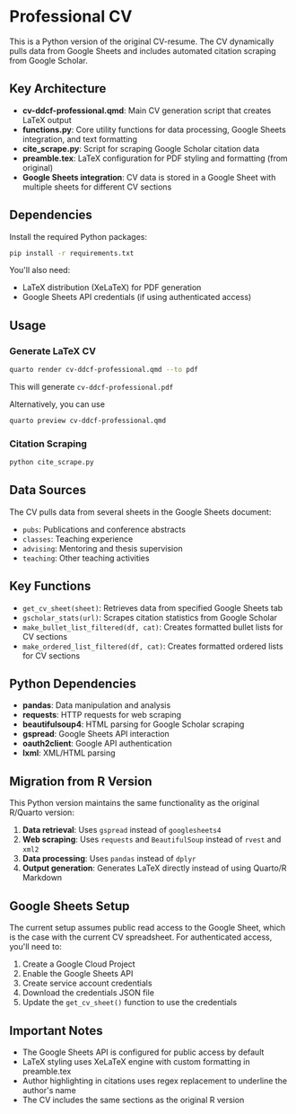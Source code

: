 # Professional CV

This is a Python version of the original CV-resume. The CV dynamically pulls data from Google Sheets and includes automated citation scraping from Google Scholar.

## Key Architecture

- **cv-ddcf-professional.qmd**: Main CV generation script that creates LaTeX output
- **functions.py**: Core utility functions for data processing, Google Sheets integration, and text formatting
- **cite_scrape.py**: Script for scraping Google Scholar citation data
- **preamble.tex**: LaTeX configuration for PDF styling and formatting (from original)
- **Google Sheets integration**: CV data is stored in a Google Sheet with multiple sheets for different CV sections

## Dependencies

Install the required Python packages:

```bash
pip install -r requirements.txt
```

You'll also need:
- LaTeX distribution (XeLaTeX) for PDF generation
- Google Sheets API credentials (if using authenticated access)

## Usage

### Generate LaTeX CV

```bash
quarto render cv-ddcf-professional.qmd --to pdf
```

This will generate `cv-ddcf-professional.pdf`

Alternatively, you can use

```bash
quarto preview cv-ddcf-professional.qmd
```

### Citation Scraping

```bash
python cite_scrape.py
```

## Data Sources

The CV pulls data from several sheets in the Google Sheets document:
- `pubs`: Publications and conference abstracts
- `classes`: Teaching experience
- `advising`: Mentoring and thesis supervision
- `teaching`: Other teaching activities

## Key Functions

- `get_cv_sheet(sheet)`: Retrieves data from specified Google Sheets tab
- `gscholar_stats(url)`: Scrapes citation statistics from Google Scholar
- `make_bullet_list_filtered(df, cat)`: Creates formatted bullet lists for CV sections
- `make_ordered_list_filtered(df, cat)`: Creates formatted ordered lists for CV sections

## Python Dependencies

- **pandas**: Data manipulation and analysis
- **requests**: HTTP requests for web scraping
- **beautifulsoup4**: HTML parsing for Google Scholar scraping
- **gspread**: Google Sheets API interaction
- **oauth2client**: Google API authentication
- **lxml**: XML/HTML parsing

## Migration from R Version

This Python version maintains the same functionality as the original R/Quarto version:

1. **Data retrieval**: Uses `gspread` instead of `googlesheets4`
2. **Web scraping**: Uses `requests` and `BeautifulSoup` instead of `rvest` and `xml2`
3. **Data processing**: Uses `pandas` instead of `dplyr`
4. **Output generation**: Generates LaTeX directly instead of using Quarto/R Markdown

## Google Sheets Setup

The current setup assumes public read access to the Google Sheet, which is the case with the current CV spreadsheet. For authenticated access, you'll need to:

1. Create a Google Cloud Project
2. Enable the Google Sheets API
3. Create service account credentials
4. Download the credentials JSON file
5. Update the `get_cv_sheet()` function to use the credentials

## Important Notes

- The Google Sheets API is configured for public access by default
- LaTeX styling uses XeLaTeX engine with custom formatting in preamble.tex
- Author highlighting in citations uses regex replacement to underline the author's name
- The CV includes the same sections as the original R version

